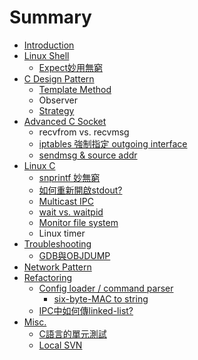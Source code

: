 # Summary

* [Introduction](README.md)
* [Linux Shell](linux_shell.md)
   * [Expect妙用無窮](expectmiao_yong_wu_qiong.md)
* [C Design Pattern ](c_design_pattern.md)
   * [Template Method](template_method.md)
   * Observer
   * [Strategy](strategy.md)
* [Advanced C Socket](advanced_c_socket.md)
   * recvfrom vs. recvmsg
   * [iptables 強制指定 outgoing interface](iptables_qiang_zhi_zhi_ding_outgoing_interface.md)
   * [sendmsg & source addr](sendmsg_&_source_addr.md)
* [Linux C](linux_c.md)
   * [snprintf 妙無窮](snprintf_miao_wu_qiong.md)
   * [如何重新開啟stdout?](ru_he_zhong_xin_kai_qi_stdout.md)
   * [Multicast IPC](multicast_ipc.md)
   * [wait vs. waitpid](wait_vs_waitpid.md)
   * [Monitor file system](monitor_file_system.md)
   * Linux timer
* [Troubleshooting](troubleshooting.md)
   * [GDB與OBJDUMP](gdbyu_objdump.md)
* [Network Pattern](network_pattern.md)
* [Refactoring](refactoring.md)
   * [Config loader / command parser](config_loader__command_parser.md)
       * [six-byte-MAC to string](six-byte-mac_to_string.md)
   * [IPC中如何傳linked-list?](ipczhong_ru_he_chuan_linked_-_list.md)
* [Misc.](misc.md)
   * [C語言的單元測試](cyu_yan_de_dan_yuan_ce_shi.md)
   * [Local SVN](local_svn.md)

